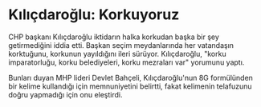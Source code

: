 # Kılıçdaroğlu: Korkuyoruz

CHP başkanı Kılıçdaroğlu iktidarın halka korkudan başka bir şey
getirmediğini iddia etti. Başkan seçim meydanlarında her vatandaşın
korktuğunu, korkunun yayıldığını ileri sürüyor. Kılıçdaroğlu, "korku
imparatorluğu, korku belediyeleri, korku mezraları var" yorumunu
yaptı.

Bunları duyan MHP lideri Devlet Bahçeli, Kılıçdaroğlu'nun 8G
formülünden bir kelime kullandığı için memnuniyetini belirtti, fakat
kelimenin telafuzunu doğru yapmadığı için onu eleştirdi.




